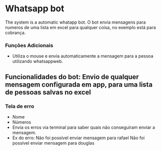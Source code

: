# Whatsapp bot

The system is a automatic whatapp bot. O bot envia mensagens para numeros de uma lista em excel para qualquer coisa, no exemplo está para cobrança.


### Funções Adicionais

- Utiliza o mouse e envia automaticamente a mensagem para a pessoa utilizando whatsappweb.

## Funcionalidades do bot: Envio de qualquer mensagem configurada em app, para uma lista de pessoas salvas no excel

### Tela de erro

- Nome
- Números
- Envia os erros via terminal para saber quais não conseguiram enviar a mensagem.
- Ex do erro: Não foi possível enviar mensagem para rafael
              Não foi possível enviar mensagem para douglas
